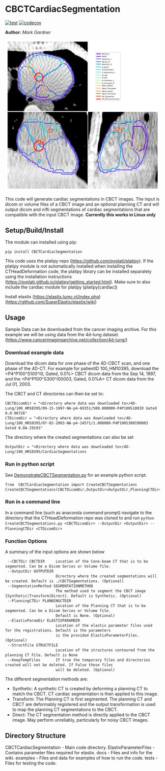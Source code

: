 # CBCTCardiacSegmentation

[![test](https://github.com/Image-X-Institute/CBCTCardiacSegmentation/actions/workflows/python-app.yml/badge.svg?branch=main)](https://github.com/Image-X-Institute/CBCTCardiacSegmentation/actions/workflows/python-app.yml)
[![codecov](https://codecov.io/github/Image-X-Institute/CBCTCardiacSegmentation/graph/badge.svg?token=YKpvfVsa5X)](https://codecov.io/github/Image-X-Institute/CBCTCardiacSegmentation)

**Author:** *Mark Gardner*

![CBCTExampleImage](https://github.com/Image-X-Institute/CBCTCardiacSegmentation/blob/main/docs/_images/GTHeartSegs.png?raw=true)

This code will generate cardiac segmentations in CBCT images. The input is dicom or volume files of a CBCT image and an optional planning CT and will output dicom and nifti segmentations of cardiac segmentations that are compatible with the input CBCT image. **Currently this works in Linux only**


## Setup/Build/Install

The module can installed using pip:

```
pip install CBCTCardiacSegmentation
```

This code uses the platipy repo (https://github.com/pyplati/platipy). If the platipy module is not automatically installed when installing the CTHeadDeformation code, the platipy library can be installed separately using the installation instructions (https://pyplati.github.io/platipy/getting_started.html). Make sure to also include the cardiac module for platipy (platipy[cardiac])

Install elastix (https://elastix.lumc.nl/index.php) (https://github.com/SuperElastix/elastix/wiki)

## Usage

Sample Data can be downloaded from the cancer imaging archive. For this example we will be using data from the 4d-lung dataset.  (https://www.cancerimagingarchive.net/collection/4d-lung/)

### Download example data

Download the dicom data for one phase of the 4D-CBCT scan, and one phase of the 4D-CT. For example for patientID 100_HM10395, download the <P4^P100^S100^I0, Gated, 0.0%> CBCT dicom data from the Sep 14, 1997, and the <P4^P100^S300^I00003, Gated, 0.0%A> CT dicom data from the Jul 01, 2003.

The CBCT and CT directories can then be set to:

```
CBCTDicomDir = "<Directory where data was downloaded to>/4D-Lung/100_HM10395/09-15-1997-NA-p4-69351/500.000000-P4P100S100I0 Gated 0.0-90726"
CTDicomDir = "<Directory where data was downloaded to>/4D-Lung/100_HM10395/07-02-2003-NA-p4-14571/1.000000-P4P100S300I00003 Gated 0.0A-29193"
```
The directory where the created segmentations can also be set
```
OutputDir = "<Directory where data was downloaded to>/4D-Lung/100_HM10395/CardiacSegmentations
```

### Run in python script
See [DemonstrateCBCTSegmentation.py](https://github.com/Image-X-Institute/CBCTCardiacSegmentation/blob/master/CBCTCardiacSegmentation/DemonstrateCBCTSegmentation.py) for an example python script. 
```
from  CBCTCardiacSegmentation import CreateCBCTSegmentations
CreateCBCTSegmentations(CBCTDicomDir,OutputDir=OutputDir,PlanningCTDir=CTDicomDir)
```

### Run in a command line

In a command line (such as anaconda command prompt) navigate to the directory that the CTHeadDeformation repo was cloned to and run 
```python CreateCBCTSegmentations.py <CBCTDicomDir> --OutputDir <OutputDir> --PlanningCTDir <CTDicomDir>``` 

### Function Options
 A summary of the input options are shown below
 ```
  --CBCTDir CBCTDIR     Location of the Cone-beam CT that is to be segmented. Can be a Dicom Series or Volume file.
  --OutputDir OUTPUTDIR
                        Directory where the created segmentations will be created. Default is ./CBCTSegmentations. (Optional)
  --SegmentationMethod SEGMENTATIONMETHOD
                        The method used to segment the CBCT image {Synthetic|Transform|Direct}. Default is Synthetic. (Optional)
  --PlanningCTDir PLANNINGCTDIR
                        Location of the Planning CT that is to be segmented. Can be a Dicom Series or Volume file.
                        Default is None. (Optional)
  --ElastixParamDir ELASTIXPARAMDIR
                        Location of the elastix parameter files used for the registrations. Default is the parameters
                        is the provided ElastixParameterFiles. (Optional)
  --StructFile STRUCTFILE
                        Location of the structures contoured from the planning CT File. Default is None
  --KeepTempFiles       If true the temporary files and directories created will not be deleted. If False these files
                        will be deleted. (Optional)
 ```
 
 The different segmentation methods are:
 - Synthetic: A synthetic CT is created by deforming a planning CT to match the CBCT. CT cardiac segmentation is then applied to this image.
 - Transform: The Planning CT is first segmented. The planning CT and CBCT are deformably registered and the output transformation is used to map the planning CT segmentations to the CBCT.
 - Direct: The CT segmentation method is directly applied to the CBCT image. May perform unreliably, particularly for noisy CBCT images. 
 
 
## Directory Structure
CBCTCardiacSegmentation - Main code directory.
ElastixParameterFiles - Contains parameter files required for elastix.
docs - Files and info for the wiki. 
examples - Files and data for examples of how to run the code.
tests - Files for testing the code. 
